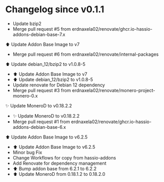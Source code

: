 # Changelog since v0.1.1
- Update bzip2 
- Merge pull request #5 from erdnaxela02/renovate/ghcr.io-hassio-addons-debian-base-7.x

⬆️ Update Addon Base Image to v7 
- Merge pull request #6 from erdnaxela02/renovate/internal-packages

⬆️ Update debian_12/bzip2 to v1.0.8-5 
- ⬆️ Update Addon Base Image to v7 
- ⬆️ Update debian_12/bzip2 to v1.0.8-5 
- Update renovate for Debian 12 dependency 
- Merge pull request #3 from erdnaxela02/renovate/monero-project-monero-0.x

✨ Update MoneroD to v0.18.2.2 
- ✨ Update MoneroD to v0.18.2.2 
- Merge pull request #1 from erdnaxela02/renovate/ghcr.io-hassio-addons-debian-base-6.x

⬆️ Update Addon Base Image to v6.2.5 
- ⬆️ Update Addon Base Image to v6.2.5 
- Minor bug Fix 
- Change Workflows for copy from hassio-addons 
- Add Renovate for dependency management 
- ⬆️ Bump addon base from 6.2.1 to 6.2.2 
- ⬆️ Update MoneroD from 0.18.1.2 to 0.18.2.0 
